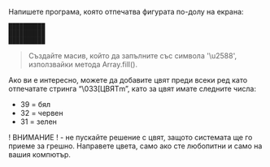 Напишете програма, която отпечатва фигурата по-долу на екрана:
```
██████████
██████████
██████████
```

> Създайте масив, който да запълните със символа '\u2588', използвайки метода
> Array.fill().

Ако ви е интересно, можете да добавите цвят преди всеки ред като отпечатате
стринга “\033[ЦВЯТm”, като за цвят имате следните числа:
* 39 = бял
* 32 = червен
* 31 = зелен

! ВНИМАНИЕ ! - не пускайте решение с цвят, защото системата ще го приеме за
грешно. Направете цвета, само ако сте любопитни и само на вашия компютър.